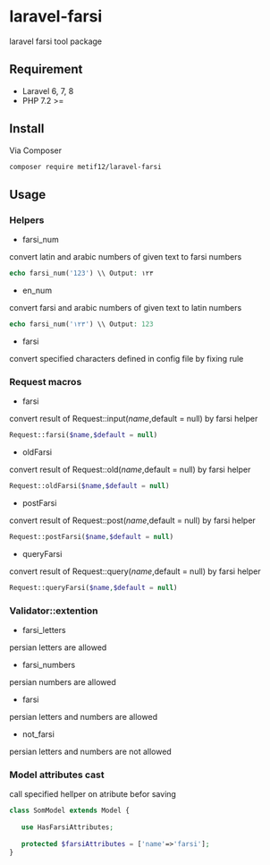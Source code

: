 # laravel-farsi

laravel farsi tool package

## Requirement

* Laravel 6, 7, 8
* PHP 7.2 >=

## Install

Via Composer

``` bash
composer require metif12/laravel-farsi
```

## Usage

### Helpers

* farsi_num

convert latin and arabic numbers of given text to farsi numbers

```php
echo farsi_num('123') \\ Output: ۱۲۳
```

* en_num

convert farsi and arabic numbers of given text to latin numbers

```php
echo farsi_num('۱۲۳') \\ Output: 123
```

* farsi

convert specified characters defined in config file by fixing rule

### Request macros

* farsi

convert result of Request::input($name,$default = null) by farsi helper

```php
Request::farsi($name,$default = null)
```

* oldFarsi

convert result of Request::old($name,$default = null) by farsi helper

```php
Request::oldFarsi($name,$default = null)
```

* postFarsi

convert result of Request::post($name,$default = null) by farsi helper

```php
Request::postFarsi($name,$default = null)
```

* queryFarsi

convert result of Request::query($name,$default = null) by farsi helper

```php
Request::queryFarsi($name,$default = null)
```

### Validator::extention

* farsi_letters

persian letters are allowed


* farsi_numbers

persian numbers are allowed


* farsi

persian letters and numbers are allowed

* not_farsi

persian letters and numbers are not allowed

### Model attributes cast

call specified hellper on atribute befor saving

```php
class SomModel extends Model {
   
   use HasFarsiAttributes;
   
   protected $farsiAttributes = ['name'=>'farsi'];
}
